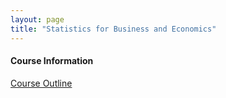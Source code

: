 ```yaml
---
layout: page
title: "Statistics for Business and Economics"
---
```


#### Course Information

[Course Outline](/courses/Statistics_for_Business_and_Economics/ECO204_Spring2020_EWU_Syllabus.pdf)

